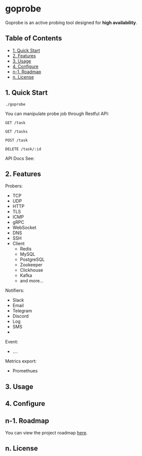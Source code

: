 <h1>goprobe</h1>

Goprobe is an active probing tool designed for **high availability**.

<h2>Table of Contents</h2>


- [1. Quick Start](#1-quick-start)
- [2. Features](#2-features)
- [3. Usage](#3-usage)
- [4. Configure](#4-configure)
- [n-1. Roadmap](#n-1-roadmap)
- [n. License](#n-license)

## 1. Quick Start

```shell
./goprobe
```

You can manipulate probe job through Restful API:

```
GET /task

GET /tasks

POST /task

DELETE /task/:id
```

API Docs See:

## 2. Features

Probers:

-   TCP
-   UDP
-   HTTP
-   TLS
-   ICMP
-   gRPC
-   WebSocket
-   DNS
-   SSH
-   Client
    -   Redis
    -   MySQL
    -   PostgreSQL
    -   Zookeeper
    -   Clickhouse
    -   Kafka
    -   and more...

Notifiers:

-   Slack
-   Email
-   Telegram
-   Discord
-   Log
-   SMS
-

Event:

-   ....

Metrics export:

-   Promethues

## 3. Usage

## 4. Configure

## n-1. Roadmap

You can view the project roadmap [here](./ROADMAP.md).

## n. License
